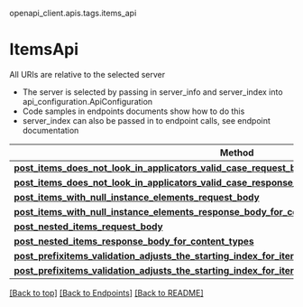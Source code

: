 <a name="top"></a>
openapi_client.apis.tags.items_api
# ItemsApi

All URIs are relative to the selected server
- The server is selected by passing in server_info and server_index into api_configuration.ApiConfiguration
- Code samples in endpoints documents show how to do this
- server_index can also be passed in to endpoint calls, see endpoint documentation

Method | Description
------ | -------------
[**post_items_does_not_look_in_applicators_valid_case_request_body**](../../paths/request_body_post_items_does_not_look_in_applicators_valid_case_request_body/post.md) | 
[**post_items_does_not_look_in_applicators_valid_case_response_body_for_content_types**](../../paths/response_body_post_items_does_not_look_in_applicators_valid_case_response_body_for_content_types/post.md) | 
[**post_items_with_null_instance_elements_request_body**](../../paths/request_body_post_items_with_null_instance_elements_request_body/post.md) | 
[**post_items_with_null_instance_elements_response_body_for_content_types**](../../paths/response_body_post_items_with_null_instance_elements_response_body_for_content_types/post.md) | 
[**post_nested_items_request_body**](../../paths/request_body_post_nested_items_request_body/post.md) | 
[**post_nested_items_response_body_for_content_types**](../../paths/response_body_post_nested_items_response_body_for_content_types/post.md) | 
[**post_prefixitems_validation_adjusts_the_starting_index_for_items_request_body**](../../paths/request_body_post_prefixitems_validation_adjusts_the_starting_index_for_items_request_body/post.md) | 
[**post_prefixitems_validation_adjusts_the_starting_index_for_items_response_body_for_content_types**](../../paths/response_body_post_prefixitems_validation_adjusts_the_starting_index_for_items_response_body_for_content_types/post.md) | 

[[Back to top]](#top) [[Back to Endpoints]](../../../README.md#Endpoints) [[Back to README]](../../../README.md)

